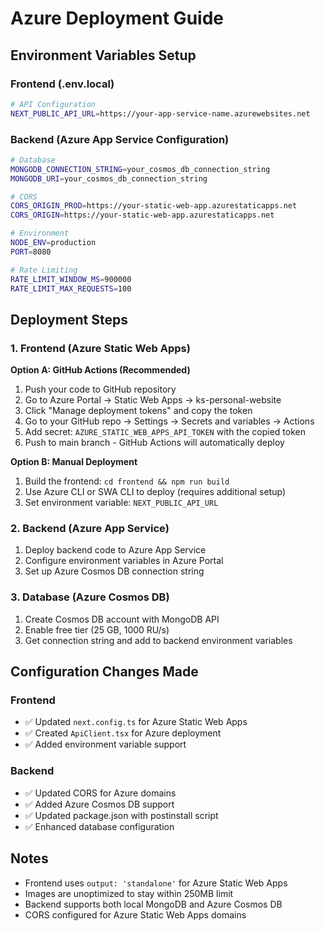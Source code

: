 # Azure Deployment Guide

## Environment Variables Setup

### Frontend (.env.local)
```bash
# API Configuration
NEXT_PUBLIC_API_URL=https://your-app-service-name.azurewebsites.net
```

### Backend (Azure App Service Configuration)
```bash
# Database
MONGODB_CONNECTION_STRING=your_cosmos_db_connection_string
MONGODB_URI=your_cosmos_db_connection_string

# CORS
CORS_ORIGIN_PROD=https://your-static-web-app.azurestaticapps.net
CORS_ORIGIN=https://your-static-web-app.azurestaticapps.net

# Environment
NODE_ENV=production
PORT=8080

# Rate Limiting
RATE_LIMIT_WINDOW_MS=900000
RATE_LIMIT_MAX_REQUESTS=100
```

## Deployment Steps

### 1. Frontend (Azure Static Web Apps)
**Option A: GitHub Actions (Recommended)**
1. Push your code to GitHub repository
2. Go to Azure Portal → Static Web Apps → ks-personal-website
3. Click "Manage deployment tokens" and copy the token
4. Go to your GitHub repo → Settings → Secrets and variables → Actions
5. Add secret: `AZURE_STATIC_WEB_APPS_API_TOKEN` with the copied token
6. Push to main branch - GitHub Actions will automatically deploy

**Option B: Manual Deployment**
1. Build the frontend: `cd frontend && npm run build`
2. Use Azure CLI or SWA CLI to deploy (requires additional setup)
3. Set environment variable: `NEXT_PUBLIC_API_URL`

### 2. Backend (Azure App Service)
1. Deploy backend code to Azure App Service
2. Configure environment variables in Azure Portal
3. Set up Azure Cosmos DB connection string

### 3. Database (Azure Cosmos DB)
1. Create Cosmos DB account with MongoDB API
2. Enable free tier (25 GB, 1000 RU/s)
3. Get connection string and add to backend environment variables

## Configuration Changes Made

### Frontend
- ✅ Updated `next.config.ts` for Azure Static Web Apps
- ✅ Created `ApiClient.tsx` for Azure deployment
- ✅ Added environment variable support

### Backend
- ✅ Updated CORS for Azure domains
- ✅ Added Azure Cosmos DB support
- ✅ Updated package.json with postinstall script
- ✅ Enhanced database configuration

## Notes
- Frontend uses `output: 'standalone'` for Azure Static Web Apps
- Images are unoptimized to stay within 250MB limit
- Backend supports both local MongoDB and Azure Cosmos DB
- CORS configured for Azure Static Web Apps domains 